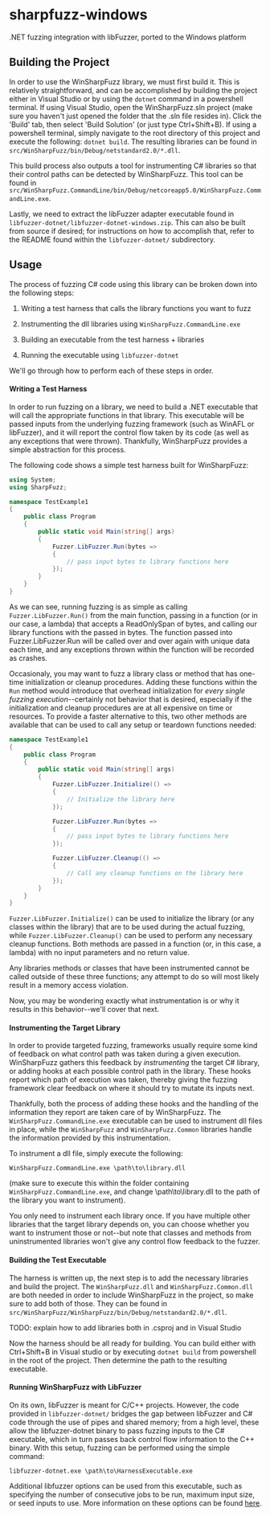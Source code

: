 # sharpfuzz-windows

.NET fuzzing integration with libFuzzer, ported to the Windows platform


## Building the Project

In order to use the WinSharpFuzz library, we must first build it. This is relatively straightforward, 
and can be accomplished by building the project either in Visual Studio or by using the `dotnet` 
command in a powershell terminal. If using Visual Studio, open the WinSharpFuzz.sln project (make 
sure you haven't just opened the folder that the .sln file resides in). Click the 'Build' tab, then 
select 'Build Solution' (or just type Ctrl+Shift+B). If using a powershell terminal, simply navigate 
to the root directory of this project and execute the following: `dotnet build`. The resulting libraries 
can be found in 
`src/WinSharpFuzz/bin/Debug/netstandard2.0/*.dll`.

This build process also outputs a tool for instrumenting C# libraries so that their control paths 
can be detected by WinSharpFuzz. This tool can be found in 
`src/WinSharpFuzz.CommandLine/bin/Debug/netcoreapp5.0/WinSharpFuzz.CommandLine.exe`.

Lastly, we need to extract the libFuzzer adapter executable found in 
`libfuzzer-dotnet/libfuzzer-dotnet-windows.zip`. This can also be built from source if desired; for 
instructions on how to accomplish that, refer to the README found within the `libfuzzer-dotnet/` subdirectory.

## Usage

The process of fuzzing C# code using this library can be broken down into the following steps:


1. Writing a test harness that calls the library functions you want to fuzz

2. Instrumenting the dll libraries using `WinSharpFuzz.CommandLine.exe`

3. Building an executable from the test harness + libraries

4. Running the executable using `libfuzzer-dotnet`


We'll go through how to perform each of these steps in order.

#### Writing a Test Harness

In order to run fuzzing on a library, we need to build a .NET executable that will call 
the appropriate functions in that library. This executable will be passed inputs from 
the underlying fuzzing framework (such as WinAFL or libFuzzer), and it will report the 
control flow taken by its code (as well as any exceptions that were thrown). Thankfully, 
WinSharpFuzz provides a simple abstraction for this process.

The following code shows a simple test harness built for WinSharpFuzz:

```cs
using System;
using SharpFuzz;

namespace TestExample1
{
	public class Program
	{
		public static void Main(string[] args)
		{
			Fuzzer.LibFuzzer.Run(bytes =>
			{
				// pass input bytes to library functions here
			});
		}
	}
}

```

As we can see, running fuzzing is as simple as calling `Fuzzer.LibFuzzer.Run()` from the 
main function, passing in a function (or in our case, a lambda) that accepts a 
ReadOnlySpan of bytes, and calling our library functions with the passed in bytes. 
The function passed into Fuzzer.LibFuzzer.Run will be called over and over again with 
unique data each time, and any exceptions thrown within the function will be recorded as 
crashes.

Occasionaly, you may want to fuzz a library class or method that has one-time initialization or 
cleanup procedures. Adding these functions within the `Run` method would introduce that 
overhead initialization for *every single fuzzing execution*--certainly not behavior 
that is desired, especially if the initialization and cleanup procedures are at all 
expensive on time or resources. To provide a faster alternative to this, two other 
methods are available that can be used to call any setup or teardown functions needed:

```cs
namespace TestExample1
{
	public class Program
	{
		public static void Main(string[] args)
		{
			Fuzzer.LibFuzzer.Initialize(() =>
			{
				// Initialize the library here
			});

			Fuzzer.LibFuzzer.Run(bytes =>
			{
				// pass input bytes to library functions here
			});

			Fuzzer.LibFuzzer.Cleanup(() =>
			{
				// Call any cleanup functions on the library here 
			});
		}
	}
}
```

`Fuzzer.LibFuzzer.Initialize()` can be used to initialize the library (or any classes 
within the library) that are to be used during the actual fuzzing, while 
`Fuzzer.LibFuzzer.Cleanup()` can be used to perform any necessary cleanup functions. 
Both methods are passed in a function (or, in this case, a lambda) with no input 
parameters and no return value.

Any libraries methods or classes that have been instrumented cannot be called 
outside of these three functions; any attempt to do so will most likely result in a 
memory access violation. 

Now, you may be wondering exactly what instrumentation is or why it results in this 
behavior--we'll cover that next.

#### Instrumenting the Target Library

In order to provide targeted fuzzing, frameworks usually require some kind of 
feedback on what control path was taken during a given execution. WinSharpFuzz 
gathers this feedback by *instrumenting* the target C# library, or adding hooks at 
each possible control path in the library. These hooks report which path of execution 
was taken, thereby giving the fuzzing framework clear feedback on where it should try 
to mutate its inputs next.

Thankfully, both the process of adding these hooks and the handling of the information 
they report are taken care of by WinSharpFuzz. The `WinSharpFuzz.CommandLine.exe` 
executable can be used to instrument dll files in place, while the `WinSharpFuzz` and 
`WinSharpFuzz.Common` libraries handle the information provided by this instrumentation.

To instrument a dll file, simply execute the following:

`WinSharpFuzz.CommandLine.exe \path\to\library.dll`

(make sure to execute this within the folder containing `WinSharpFuzz.CommandLine.exe`, 
and change \path\to\library.dll to the path of the library you want to instrument).

You only need to instrument each library once. If you have multiple other libraries that 
the target library depends on, you can choose whether you want to instrument those or 
not--but note that classes and methods from uninstrumented libraries won't give any
control flow feedback to the fuzzer.

#### Building the Test Executable

The harness is written up, the next step is to add the necessary libraries and build the 
project. The `WinSharpFuzz.dll` and `WinSharpFuzz.Common.dll` are both needed in order to 
include WinSharpFuzz in the project, so make sure to add both of those. They can be found 
in `src/WinSharpFuzz/WinSharpFuzz/bin/Debug/netstandard2.0/*.dll`.

TODO: explain how to add libraries both in .csproj and in Visual Studio

Now the harness should be all ready for building. You can build either with Ctrl+Shift+B 
in Visual studio or by executing `dotnet build` from powershell in the root of the project. 
Then determine the path to the resulting executable.

#### Running WinSharpFuzz with LibFuzzer

On its own, libFuzzer is meant for C/C++ projects. However, the code provided in 
`libfuzzer-dotnet/` bridges the gap between libFuzzer and C# code through the use 
of pipes and shared memory; from a high level, these allow the libfuzzer-dotnet binary 
to pass fuzzing inputs to the C# executable, which in turn passes back control flow 
information to the C++ binary. With this setup, fuzzing can be performed using the 
simple command:

`libfuzzer-dotnet.exe \path\to\HarnessExecutable.exe`

Additional libfuzzer options can be used from this executable, such as specifying the number 
of consecutive jobs to be run, maximum input size, or seed inputs to use. More information 
on these options can be found [here](https://llvm.org/docs/LibFuzzer.html#options).




